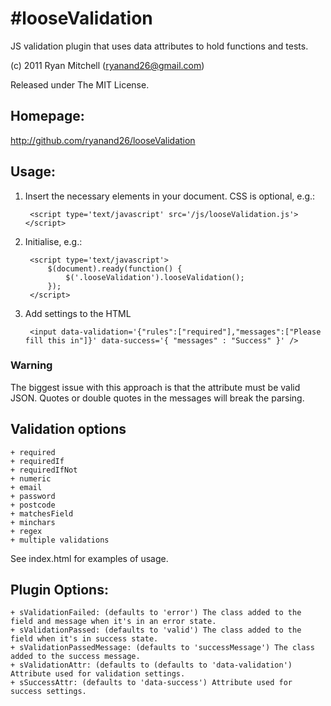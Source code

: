 #looseValidation
===============

JS validation plugin that uses data attributes to hold functions and tests.

(c) 2011 Ryan Mitchell (ryanand26@gmail.com)

Released under The MIT License.

## Homepage:

http://github.com/ryanand26/looseValidation


## Usage:

1. Insert the necessary elements in your document. CSS is optional, e.g.:
   
		<script type='text/javascript' src='/js/looseValidation.js'></script>


2. Initialise, e.g.:

		<script type='text/javascript'>
			$(document).ready(function() {
				$('.looseValidation').looseValidation();
			});
		</script>

3. Add settings to the HTML

		<input data-validation='{"rules":["required"],"messages":["Please fill this in"]}' data-success='{ "messages" : "Success" }' />

### Warning

The biggest issue with this approach is that the attribute must be valid JSON. Quotes or double quotes in the messages will break the parsing.

## Validation options

	+ required
	+ requiredIf
	+ requiredIfNot
	+ numeric
	+ email
	+ password
	+ postcode
	+ matchesField
	+ minchars
	+ regex
	+ multiple validations

See index.html for examples of usage.

## Plugin Options:

	+ sValidationFailed: (defaults to 'error') The class added to the field and message when it's in an error state.
	+ sValidationPassed: (defaults to 'valid') The class added to the field when it's in success state.
	+ sValidationPassedMessage: (defaults to 'successMessage') The class added to the success message.
	+ sValidationAttr: (defaults to (defaults to 'data-validation') Attribute used for validation settings.
	+ sSuccessAttr: (defaults to 'data-success') Attribute used for success settings.